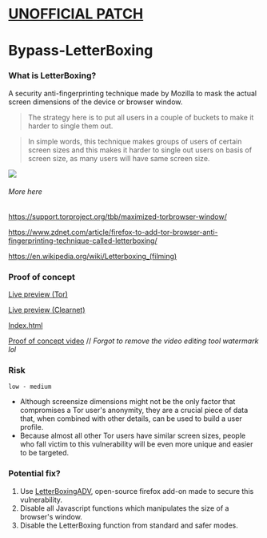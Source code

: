 # [UNOFFICIAL PATCH](https://github.com/a7maadf/LetterBoxingADV)
# Bypass-LetterBoxing
### What is LetterBoxing?
A security anti-fingerprinting technique made by Mozilla to mask the actual screen dimensions of the device or browser window.
> The strategy here is to put all users in a couple of buckets to make it harder to single them out. 

> In simple words, this technique makes groups of users of certain screen sizes and this makes it harder to single out users on basis of screen size, as many users will have same screen size.

![](https://support.torproject.org/static/images/letterboxing.jpg)

###### More here
https://support.torproject.org/tbb/maximized-torbrowser-window/

https://www.zdnet.com/article/firefox-to-add-tor-browser-anti-fingerprinting-technique-called-letterboxing/

https://en.wikipedia.org/wiki/Letterboxing_(filming)
### Proof of concept
[Live preview (Tor)](http://bcloudwenjxgcxjh6uheyt72a5isimzgg4kv5u74jb2s22y3hzpwh6id.onion/dl/URI:CHK:u6vhgw3x2hphvclqivfxw3xswe:5ckibqwn72npperwzmaj2evplzj4z2pclrbdotrofqpnzzh35g4q:3:10:12715/index.html "Live preview (Tor)")

[Live preview (Clearnet)](https://a7maadf.github.io/Bypass-LetterBoxing/index.html "Live preview (Clearnet)")

[Index.html](https://github.com/a7maadf/Bypass-LetterBoxing/blob/main/index.html "Index.html")

[Proof of concept video](https://vimeo.com/745627089 "Proof of concept video") // *Forgot to remove the video editing tool watermark lol*
### Risk
`low - medium`
- Although screensize dimensions might not be the only factor that compromises a Tor user's anonymity, they are a crucial piece of data that, when combined with other details, can be used to build a user profile.
- Because almost all other Tor users have similar screen sizes, people who fall victim to this vulnerability will be even more unique and easier to be targeted.
### Potential fix?
1. Use [LetterBoxingADV](https://addons.mozilla.org/en-US/firefox/addon/letterboxadv/), open-source firefox add-on made to secure this vulnerability.
2. Disable all Javascript functions which manipulates the size of a browser's window.
3. Disable the LetterBoxing function from standard and safer modes.
